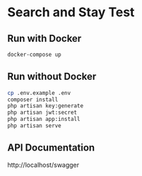 # Search and Stay Test

## Run with Docker
```bash
docker-compose up
```

## Run without Docker
```bash
cp .env.example .env
composer install
php artisan key:generate
php artisan jwt:secret
php artisan app:install
php artisan serve
```

## API Documentation
http://localhost/swagger